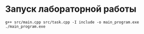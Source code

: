 # Запуск лабораторной работы
```
g++ src/main.cpp src/task.cpp -I include -o main_program.exe
./main_program.exe 
```
